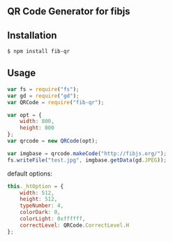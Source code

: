## QR Code Generator for fibjs

## Installation

``` bash
$ npm install fib-qr
```

## Usage
``` JavaScript
var fs = require("fs");
var gd = require("gd");
var QRCode = require("fib-qr");

var opt = {
    width: 800,
    height: 800
};
var qrcode = new QRCode(opt);

var imgbase = qrcode.makeCode("http://fibjs.org/");
fs.writeFile("test.jpg", imgbase.getData(gd.JPEG));
```

default options:
``` JavaScript
this._htOption = {
    width: 512,
    height: 512,
    typeNumber: 4,
    colorDark: 0,
    colorLight: 0xffffff,
    correctLevel: QRCode.CorrectLevel.H
};
```

